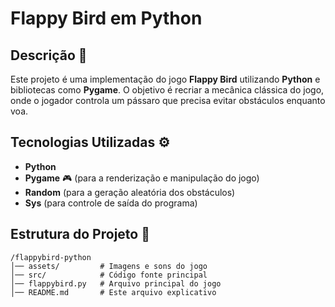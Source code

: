 # Flappy Bird em Python

## Descrição 📌
Este projeto é uma implementação do jogo **Flappy Bird** utilizando **Python** e bibliotecas como **Pygame**. O objetivo é recriar a mecânica clássica do jogo, onde o jogador controla um pássaro que precisa evitar obstáculos enquanto voa.

## Tecnologias Utilizadas ⚙️
- **Python** 
- **Pygame** 🎮 (para a renderização e manipulação do jogo)
- **Random** (para a geração aleatória dos obstáculos)
- **Sys** (para controle de saída do programa)

## Estrutura do Projeto 📂
```
/flappybird-python
│── assets/         # Imagens e sons do jogo
│── src/            # Código fonte principal
│── flappybird.py   # Arquivo principal do jogo
│── README.md       # Este arquivo explicativo
```
